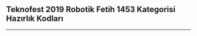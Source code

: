 ## Teknofest 2019 Robotik Fetih 1453 Kategorisi Hazırlık Kodları

-------------------------------------
